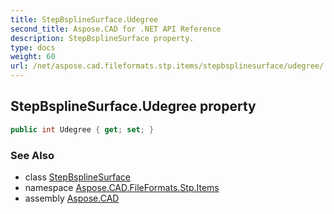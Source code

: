 ```yaml
---
title: StepBsplineSurface.Udegree
second_title: Aspose.CAD for .NET API Reference
description: StepBsplineSurface property. 
type: docs
weight: 60
url: /net/aspose.cad.fileformats.stp.items/stepbsplinesurface/udegree/
---
```

## StepBsplineSurface.Udegree property

```csharp
public int Udegree { get; set; }
```

### See Also

* class [StepBsplineSurface](../)
* namespace [Aspose.CAD.FileFormats.Stp.Items](../../stepbsplinesurface/)
* assembly [Aspose.CAD](../../../)



